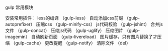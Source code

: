 gulp 常用模块

安装常用插件：
less的编译                  （gulp-less）
自动添加css前缀              （gulp-autoprefixer）
压缩css                    （gulp-minify-css）
js代码校验                  （gulp-jshint）
合并js文件                  （gulp-concat）
压缩js代码                  （gulp-uglify）
压缩图片                    （gulp-imagemin）
自动刷新页面                 （gulp-livereload）
图片缓存，只有图片替换了才压缩  （gulp-cache）
更改提醒                    （gulp-notify）
清除文件                    （del）